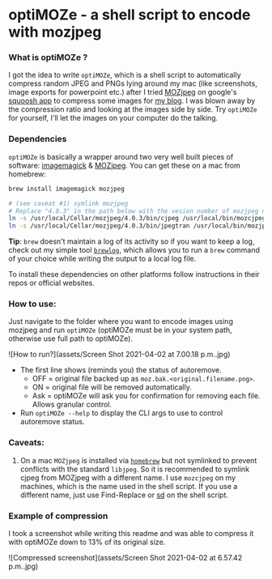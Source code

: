 # optiMOZe - a shell script to encode with mozjpeg

### What is optiMOZe ?

I got the idea to write `optiMOZe`, which is a shell script to automatically compress random JPEG and PNGs lying around my mac (like screenshots, image exports for powerpoint etc.) after I tried [MOZjpeg](https://github.com/mozilla/mozjpeg) on google's [squoosh app](https://squoosh.app) to compress some images for [my blog](https://blog.dchakro.com). I was blown away by the compression ratio and looking at the images side by side. Try `optiMOZe` for yourself, I'll let the images on your computer do the talking.

### Dependencies

`optiMOZe` is basically a wrapper around two very well built pieces of software: [imagemagick](https://github.com/ImageMagick/ImageMagick) & [MOZjpeg](https://github.com/mozilla/mozjpeg). You can get these on a mac from homebrew:

```sh
brew install imagemagick mozjpeg

# (see caveat #1) symlink mozjpeg
# Replace "4.0.3" in the path below with the vesion number of mozjpeg on your system.
ln -s /usr/local/Cellar/mozjpeg/4.0.3/bin/cjpeg /usr/local/bin/mozcjpeg
ln -s /usr/local/Cellar/mozjpeg/4.0.3/bin/jpegtran /usr/local/bin/mozjpegtran
```

**Tip**: `brew` doesn't maintain a log of its activity so if you want to keep a log, check out my simple tool [`brewlog`](https://github.com/dchakro/brewlog), which allows you to run a `brew` command of your choice while writing the output to a local log file.

To install these dependencies on other platforms follow instructions in their repos or official websites.

### How to use:

Just navigate to the folder where you want to encode images using mozjpeg and run `optiMOZe` (optiMOZe must be in your system path, otherwise use full path to optiMOZe).

![How to run?](assets/Screen Shot 2021-04-02 at 7.00.18 p.m..jpg)

+ The first line shows (reminds you) the status of autoremove. 
  + OFF = original file backed up as `moz.bak.<original.filename.png>`.
  + ON = original file will be removed automatically.
  + Ask = optiMOZe will ask you for confirmation for removing each file. Allows granular control.
+ Run `optiMOZe --help` to display the CLI args to use to control autoremove status.

### Caveats:

1. On a mac `MOZjpeg` is installed via [`homebrew`]((https://brew.sh)) but not symlinked to prevent conflicts with the standard `libjpeg`. So it is recommended to symlink cjpeg from MOZjpeg with a different name. I use `mozcjpeg` on my machines, which is the name used in the shell script. If you use a different name, just use Find-Replace or [sd](https://github.com/chmln/sd) on the shell script.

### Example of compression

I took a screenshot while writing this readme and was able to compress it with optiMOZe down to 13% of its original size.

![Compressed screenshot](assets/Screen Shot 2021-04-02 at 6.57.42 p.m..jpg)

